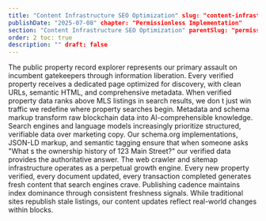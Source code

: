 ```yaml
---
title: "Content Infrastructure SEO Optimization" slug: "content-infrastructure-seo-optimization"
publishDate: "2025-07-08" chapter: "Permissionless Implementation"
section: "Content Infrastructure SEO Optimization" parentSlug: "permissionless-implementation"
order: 2 toc: true
description: "" draft: false
---
```

The public property record explorer represents our primary assault on incumbent gatekeepers through information liberation. Every verified property receives a dedicated page optimized for discovery, with clean URLs, semantic HTML, and comprehensive metadata. When verified property data ranks above MLS listings in search results, we don t just win traffic we redefine where property searches begin.
Metadata and schema markup transform raw blockchain data into AI-comprehensible knowledge. Search engines and language models increasingly prioritize structured, verifiable data over marketing copy. Our schema.org implementations, JSON-LD markup, and semantic tagging ensure that when someone asks "What s the ownership history of 123 Main Street?" our verified data provides the authoritative answer.
The web crawler and sitemap infrastructure operates as a perpetual growth engine. Every new property verified, every document updated, every transaction completed generates fresh content that search engines crave. Publishing cadence maintains index dominance through consistent freshness signals. While traditional sites republish stale listings, our content updates reflect real-world changes within blocks.